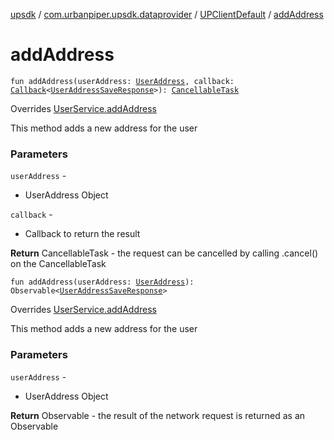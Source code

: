 [upsdk](../../index.md) / [com.urbanpiper.upsdk.dataprovider](../index.md) / [UPClientDefault](index.md) / [addAddress](./add-address.md)

# addAddress

`fun addAddress(userAddress: `[`UserAddress`](../../com.urbanpiper.upsdk.model.networkresponse/-user-address/index.md)`, callback: `[`Callback`](../-callback/index.md)`<`[`UserAddressSaveResponse`](../../com.urbanpiper.upsdk.model.networkresponse/-user-address-save-response/index.md)`>): `[`CancellableTask`](../-cancellable-task/index.md)

Overrides [UserService.addAddress](../-user-service/add-address.md)

This method adds a new address for the user

### Parameters

`userAddress` -
* UserAddress Object

`callback` -
* Callback to return the result

**Return**
CancellableTask - the request can be cancelled by calling .cancel() on the CancellableTask

`fun addAddress(userAddress: `[`UserAddress`](../../com.urbanpiper.upsdk.model.networkresponse/-user-address/index.md)`): Observable<`[`UserAddressSaveResponse`](../../com.urbanpiper.upsdk.model.networkresponse/-user-address-save-response/index.md)`>`

Overrides [UserService.addAddress](../-user-service/add-address.md)

This method adds a new address for the user

### Parameters

`userAddress` -
* UserAddress Object

**Return**
Observable - the result of the network request is returned as an Observable


